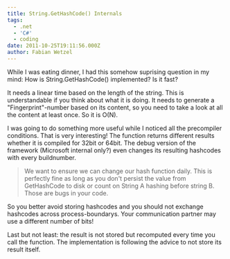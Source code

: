 ```yaml
---
title: String.GetHashCode() Internals
tags:
  - .net
  - 'C#'
  - coding
date: 2011-10-25T19:11:56.000Z
author: Fabian Wetzel
---
```


While I was eating dinner, I had this somehow suprising question in my mind: How is String.GetHashCode() implemented? Is it fast?

It needs a linear time based on the length of the string. This is understandable if you think about what it is doing. It needs to generate a "Fingerprint"-number based on its content, so you need to take a look at all the content at least once. So it is O(N).

I was going to do something more useful while I noticed all the precompiler conditions. That is very interesting! The function returns different results whether it is compiled for 32bit or 64bit. The debug version of the framework (Microsoft internal only?) even changes its resulting hashcodes with every buildnumber.
> We want to ensure we can change our hash function daily. This is perfectly fine as long as you don't persist the value from GetHashCode to disk or count on String A hashing before string B. Those are bugs in your code.

So you better avoid storing hashcodes and you should not exchange hashcodes across process-boundarys. Your communication partner may use a different number of bits!

Last but not least: the result is not stored but recomputed every time you call the function. The implementation is following the advice to not store its result itself.
